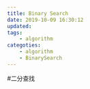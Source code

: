 ```yaml
---
title: Binary Search
date: 2019-10-09 16:30:12
updated: 
tags:
    - algorithm
categoties:
    - algorithm
    - BinarySearch    
---
```


#二分查找  
 





